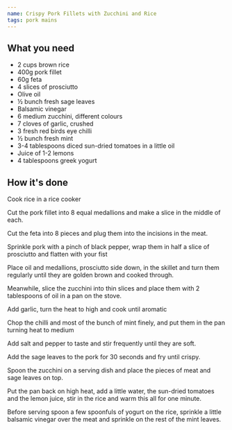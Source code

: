 ```yaml
---
name: Crispy Pork Fillets with Zucchini and Rice
tags: pork mains
---
```


## What you need

* 2 cups brown rice
* 400g pork fillet
* 60g feta
* 4 slices of prosciutto
* Olive oil
* ½ bunch fresh sage leaves
* Balsamic vinegar
* 6 medium zucchini, different colours
* 7 cloves of garlic, crushed
* 3 fresh red birds eye chilli
* ½ bunch fresh mint
* 3-4 tablespoons diced sun-dried tomatoes in a little oil
* Juice of 1-2 lemons
* 4 tablespoons greek yogurt

<!-- break -->

<!-- break -->

## How it's done

Cook rice in a rice cooker

Cut the pork fillet into 8 equal medallions and make a slice in the middle of each.

Cut the feta into 8 pieces and plug them into the incisions in the meat.

Sprinkle pork with a pinch of black pepper, wrap them in half a slice of prosciutto and flatten with your fist

Place oil and medallions, prosciutto side down, in the skillet and turn them regularly until they are golden brown and cooked through.

Meanwhile, slice the zucchini into thin slices and place them with 2 tablespoons of oil in a pan on the stove.

Add garlic, turn the heat to high and cook until aromatic

Chop the chilli and most of the bunch of mint finely, and put them in the pan turning heat to medium

Add salt and pepper to taste and stir frequently until they are soft.

Add the sage leaves to the pork for 30 seconds and fry until crispy.

Spoon the zucchini on a serving dish and place the pieces of meat and sage leaves on top.

Put the pan back on high heat, add a little water, the sun-dried tomatoes and the lemon juice, stir in the rice and warm this all for one minute.

Before serving spoon a few spoonfuls of yogurt on the rice, sprinkle a little balsamic vinegar over the meat and sprinkle on the rest of the mint leaves.
